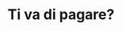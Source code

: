 ---
layout: post
title: Ti va di pagare?
director: Pierre Salvadori
year: 2006
cover: https://images.mubicdn.net/images/film/24517/cache-16344-1545033605/image-w1280.jpg
---